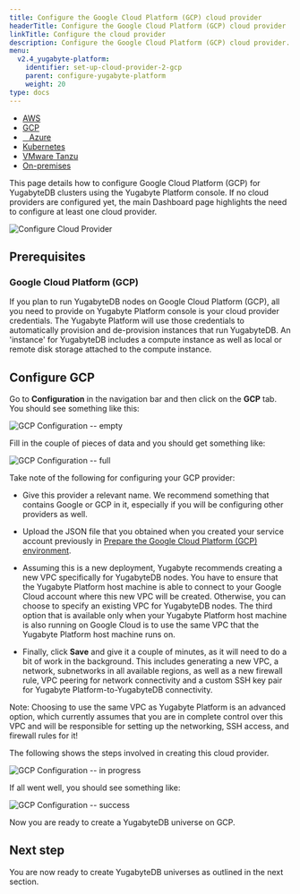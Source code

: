 ```yaml
---
title: Configure the Google Cloud Platform (GCP) cloud provider
headerTitle: Configure the Google Cloud Platform (GCP) cloud provider
linkTitle: Configure the cloud provider
description: Configure the Google Cloud Platform (GCP) cloud provider.
menu:
  v2.4_yugabyte-platform:
    identifier: set-up-cloud-provider-2-gcp
    parent: configure-yugabyte-platform
    weight: 20
type: docs
---
```


<ul class="nav nav-tabs-alt nav-tabs-yb">

  <li>
    <a href="/preview/yugabyte-platform/configure-yugabyte-platform/set-up-cloud-provider/aws" class="nav-link">
      <i class="fab fa-aws"></i>
      AWS
    </a>
  </li>

  <li>
    <a href="/preview/yugabyte-platform/configure-yugabyte-platform/set-up-cloud-provider/gcp" class="nav-link active">
      <i class="fab fa-google" aria-hidden="true"></i>
      GCP
    </a>
  </li>

  <li>
    <a href="/preview/yugabyte-platform/configure-yugabyte-platform/set-up-cloud-provider/azure" class="nav-link">
      <i class="icon-azure" aria-hidden="true"></i>
      &nbsp;&nbsp; Azure
    </a>
  </li>

  <li>
    <a href="/preview/yugabyte-platform/configure-yugabyte-platform/set-up-cloud-provider/kubernetes" class="nav-link">
      <i class="fas fa-cubes" aria-hidden="true"></i>
      Kubernetes
    </a>
  </li>

  <li>
    <a href="/preview/yugabyte-platform/configure-yugabyte-platform/set-up-cloud-provider/vmware-tanzu" class="nav-link">
      <i class="fas fa-cubes" aria-hidden="true"></i>
      VMware Tanzu
    </a>
  </li>

  <li>
    <a href="/preview/yugabyte-platform/configure-yugabyte-platform/set-up-cloud-provider/on-premises" class="nav-link">
      <i class="fas fa-building"></i>
      On-premises
    </a>
  </li>

</ul>

This page details how to configure Google Cloud Platform (GCP) for YugabyteDB clusters using the Yugabyte Platform console. If no cloud providers are configured yet, the main Dashboard page highlights the need to configure at least one cloud provider.

![Configure Cloud Provider](/images/ee/configure-cloud-provider.png)

## Prerequisites

### Google Cloud Platform (GCP)

If you plan to run YugabyteDB nodes on Google Cloud Platform (GCP), all you need to provide on Yugabyte Platform console is your cloud provider credentials. The Yugabyte Platform will use those credentials to automatically provision and de-provision instances that run YugabyteDB. An 'instance' for YugabyteDB includes a compute instance as well as local or remote disk storage attached to the compute instance.

## Configure GCP

Go to **Configuration** in the navigation bar and then click on the **GCP** tab. You should see
something like this:

![GCP Configuration -- empty](/images/ee/gcp-setup/gcp-configure-empty.png)

Fill in the couple of pieces of data and you should get something like:

![GCP Configuration -- full](/images/ee/gcp-setup/gcp-configure-full.png)

Take note of the following for configuring your GCP provider:

- Give this provider a relevant name. We recommend something that contains Google or GCP in it, especially if you will be configuring other providers as well.

- Upload the JSON file that you obtained when you created your service account previously in [Prepare the Google Cloud Platform (GCP) environment](../../../install-yugabyte-platform/prepare-environment/gcp).

- Assuming this is a new deployment, Yugabyte recommends creating a new VPC specifically for YugabyteDB nodes. You have to ensure that the Yugabyte Platform host machine is able to connect to your Google Cloud account where this new VPC will be created. Otherwise, you can choose to specify an existing VPC for YugabyteDB nodes. The third option that is available only when your Yugabyte Platform host machine is also running on Google Cloud is to use the same VPC that the Yugabyte Platform host machine runs on.

- Finally, click **Save** and give it a couple of minutes, as it will need to do a bit of work in the background. This includes generating a new VPC, a network, subnetworks in all available regions, as well as a new firewall rule, VPC peering for network connectivity and a custom SSH key pair for Yugabyte Platform-to-YugabyteDB connectivity.

Note: Choosing to use the same VPC as Yugabyte Platform is an advanced option, which currently assumes that you are in complete control over this VPC and will be responsible for setting up the networking, SSH access, and firewall rules for it!

The following shows the steps involved in creating this cloud provider.

![GCP Configuration -- in progress](/images/ee/gcp-setup/gcp-configure-inprogress.png)

If all went well, you should see something like:

![GCP Configuration -- success](/images/ee/gcp-setup/gcp-configure-success.png)

Now you are ready to create a YugabyteDB universe on GCP.

## Next step

You are now ready to create YugabyteDB universes as outlined in the next section.
